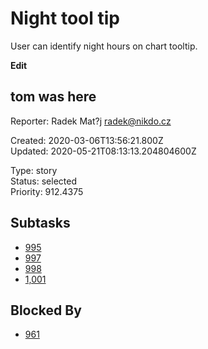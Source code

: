 # Night tool tip

User can identify night hours on chart tooltip.

**Edit**

## **tom was here**

Reporter: Radek Mat?j <radek@nikdo.cz>  

Created: 2020-03-06T13:56:21.800Z  
Updated: 2020-05-21T08:13:13.204804600Z

Type: story  
Status: selected  
Priority: 912.4375

## Subtasks
- [995](995.md "Add blackest theme")
- [997](997.md "Yet another one")
- [998](998.md "And again")
- [1,001](1,001.md "This needs to be done")

## Blocked By
- [961](961.md "User detail tabs")
